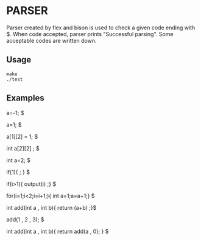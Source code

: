 # PARSER

Parser created by flex and bison is used to check a given code ending with $. When code accepted, parser prints "Successful parsing". Some acceptable codes are written down.


## Usage

```
make
./test
```

## Examples
a=-1; $

a=1; $

a[1][2] = 1; $

int a[2][2] ; $

int a=2; $

if(1){ ; } $

if(i>1){ output(i) ;} $

for(i=1;i<2;i=i+1;){ int a=1;a=a+1;} $

int add(int a , int b){ return (a+b) ;}$

add(1 , 2 , 3); $

int add(int a , int b){ return add(a , 0); } $